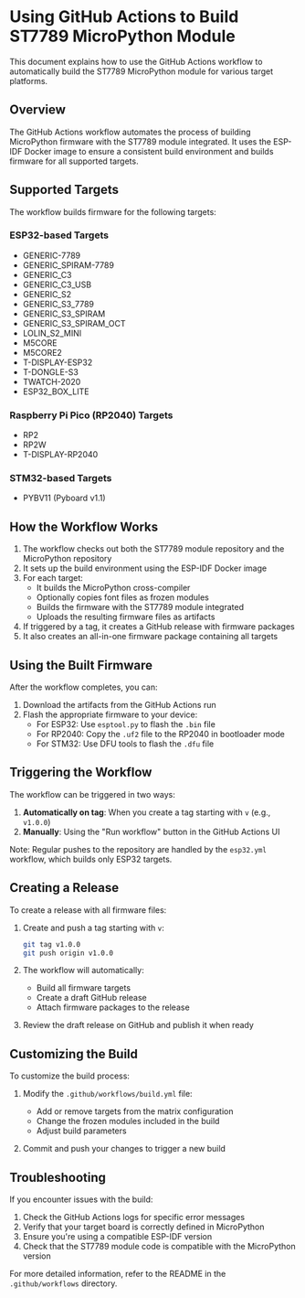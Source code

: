 # Using GitHub Actions to Build ST7789 MicroPython Module

This document explains how to use the GitHub Actions workflow to automatically build the ST7789 MicroPython module for various target platforms.

## Overview

The GitHub Actions workflow automates the process of building MicroPython firmware with the ST7789 module integrated. It uses the ESP-IDF Docker image to ensure a consistent build environment and builds firmware for all supported targets.

## Supported Targets

The workflow builds firmware for the following targets:

### ESP32-based Targets
- GENERIC-7789
- GENERIC_SPIRAM-7789
- GENERIC_C3
- GENERIC_C3_USB
- GENERIC_S2
- GENERIC_S3_7789
- GENERIC_S3_SPIRAM
- GENERIC_S3_SPIRAM_OCT
- LOLIN_S2_MINI
- M5CORE
- M5CORE2
- T-DISPLAY-ESP32
- T-DONGLE-S3
- TWATCH-2020
- ESP32_BOX_LITE

### Raspberry Pi Pico (RP2040) Targets
- RP2
- RP2W
- T-DISPLAY-RP2040

### STM32-based Targets
- PYBV11 (Pyboard v1.1)

## How the Workflow Works

1. The workflow checks out both the ST7789 module repository and the MicroPython repository
2. It sets up the build environment using the ESP-IDF Docker image
3. For each target:
   - It builds the MicroPython cross-compiler
   - Optionally copies font files as frozen modules
   - Builds the firmware with the ST7789 module integrated
   - Uploads the resulting firmware files as artifacts
4. If triggered by a tag, it creates a GitHub release with firmware packages
5. It also creates an all-in-one firmware package containing all targets

## Using the Built Firmware

After the workflow completes, you can:

1. Download the artifacts from the GitHub Actions run
2. Flash the appropriate firmware to your device:
   - For ESP32: Use `esptool.py` to flash the `.bin` file
   - For RP2040: Copy the `.uf2` file to the RP2040 in bootloader mode
   - For STM32: Use DFU tools to flash the `.dfu` file

## Triggering the Workflow

The workflow can be triggered in two ways:

1. **Automatically on tag**: When you create a tag starting with `v` (e.g., `v1.0.0`)
2. **Manually**: Using the "Run workflow" button in the GitHub Actions UI

Note: Regular pushes to the repository are handled by the `esp32.yml` workflow, which builds only ESP32 targets.

## Creating a Release

To create a release with all firmware files:

1. Create and push a tag starting with `v`:
   ```bash
   git tag v1.0.0
   git push origin v1.0.0
   ```

2. The workflow will automatically:
   - Build all firmware targets
   - Create a draft GitHub release
   - Attach firmware packages to the release

3. Review the draft release on GitHub and publish it when ready

## Customizing the Build

To customize the build process:

1. Modify the `.github/workflows/build.yml` file:
   - Add or remove targets from the matrix configuration
   - Change the frozen modules included in the build
   - Adjust build parameters

2. Commit and push your changes to trigger a new build

## Troubleshooting

If you encounter issues with the build:

1. Check the GitHub Actions logs for specific error messages
2. Verify that your target board is correctly defined in MicroPython
3. Ensure you're using a compatible ESP-IDF version
4. Check that the ST7789 module code is compatible with the MicroPython version

For more detailed information, refer to the README in the `.github/workflows` directory.